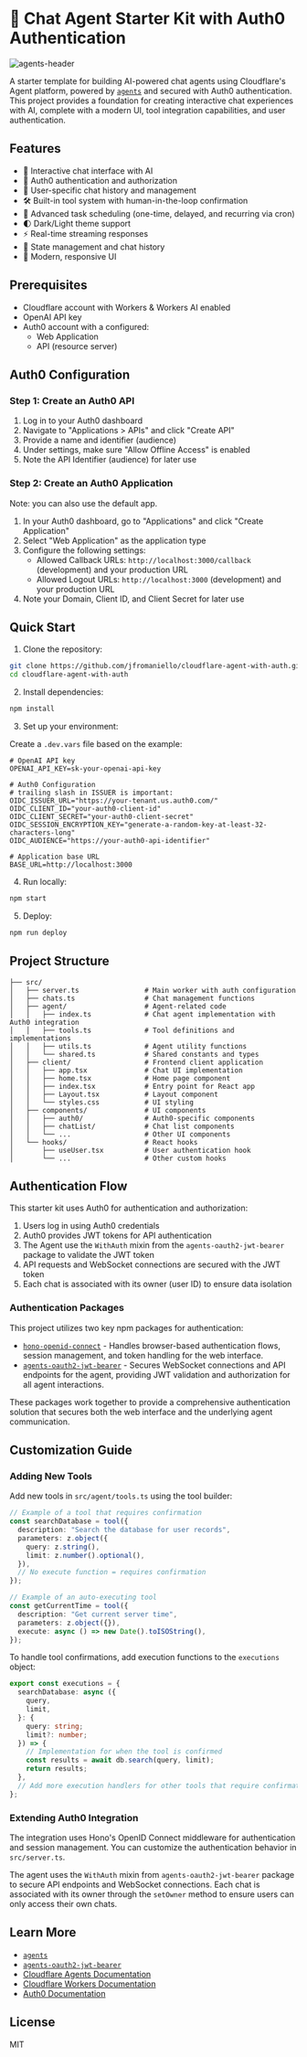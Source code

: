 # 🤖 Chat Agent Starter Kit with Auth0 Authentication

![agents-header](./public/cloudflare-agents-auth0-sm.png)

A starter template for building AI-powered chat agents using Cloudflare's Agent platform, powered by [`agents`](https://www.npmjs.com/package/agents) and secured with Auth0 authentication. This project provides a foundation for creating interactive chat experiences with AI, complete with a modern UI, tool integration capabilities, and user authentication.

## Features

- 💬 Interactive chat interface with AI
- 🔐 Auth0 authentication and authorization
- 👤 User-specific chat history and management
- 🛠️ Built-in tool system with human-in-the-loop confirmation
- 📅 Advanced task scheduling (one-time, delayed, and recurring via cron)
- 🌓 Dark/Light theme support
- ⚡️ Real-time streaming responses
- 🔄 State management and chat history
- 🎨 Modern, responsive UI

## Prerequisites

- Cloudflare account with Workers & Workers AI enabled
- OpenAI API key
- Auth0 account with a configured:
  - Web Application
  - API (resource server)

## Auth0 Configuration

### Step 1: Create an Auth0 API

1. Log in to your Auth0 dashboard
2. Navigate to "Applications > APIs" and click "Create API"
3. Provide a name and identifier (audience)
4. Under settings, make sure "Allow Offline Access" is enabled
5. Note the API Identifier (audience) for later use

### Step 2: Create an Auth0 Application

Note: you can also use the default app.

1. In your Auth0 dashboard, go to "Applications" and click "Create Application"
2. Select "Web Application" as the application type
3. Configure the following settings:
   - Allowed Callback URLs: `http://localhost:3000/callback` (development) and your production URL
   - Allowed Logout URLs: `http://localhost:3000` (development) and your production URL
4. Note your Domain, Client ID, and Client Secret for later use

## Quick Start

1. Clone the repository:

```bash
git clone https://github.com/jfromaniello/cloudflare-agent-with-auth.git
cd cloudflare-agent-with-auth
```

2. Install dependencies:

```bash
npm install
```

3. Set up your environment:

Create a `.dev.vars` file based on the example:

```env
# OpenAI API key
OPENAI_API_KEY=sk-your-openai-api-key

# Auth0 Configuration
# trailing slash in ISSUER is important:
OIDC_ISSUER_URL="https://your-tenant.us.auth0.com/"
OIDC_CLIENT_ID="your-auth0-client-id"
OIDC_CLIENT_SECRET="your-auth0-client-secret"
OIDC_SESSION_ENCRYPTION_KEY="generate-a-random-key-at-least-32-characters-long"
OIDC_AUDIENCE="https://your-auth0-api-identifier"

# Application base URL
BASE_URL=http://localhost:3000
```

4. Run locally:

```bash
npm start
```

5. Deploy:

```bash
npm run deploy
```

## Project Structure

```
├── src/
│   ├── server.ts                # Main worker with auth configuration
│   ├── chats.ts                 # Chat management functions
│   ├── agent/                   # Agent-related code
│   │   ├── index.ts             # Chat agent implementation with Auth0 integration
│   │   ├── tools.ts             # Tool definitions and implementations
│   │   ├── utils.ts             # Agent utility functions
│   │   └── shared.ts            # Shared constants and types
│   ├── client/                  # Frontend client application
│   │   ├── app.tsx              # Chat UI implementation
│   │   ├── home.tsx             # Home page component
│   │   ├── index.tsx            # Entry point for React app
│   │   ├── Layout.tsx           # Layout component
│   │   └── styles.css           # UI styling
│   ├── components/              # UI components
│   │   ├── auth0/               # Auth0-specific components
│   │   ├── chatList/            # Chat list components
│   │   └── ...                  # Other UI components
│   └── hooks/                   # React hooks
│       ├── useUser.tsx          # User authentication hook
│       └── ...                  # Other custom hooks
```

## Authentication Flow

This starter kit uses Auth0 for authentication and authorization:

1. Users log in using Auth0 credentials
2. Auth0 provides JWT tokens for API authentication
3. The Agent use the `WithAuth` mixin from the `agents-oauth2-jwt-bearer` package to validate the JWT token
4. API requests and WebSocket connections are secured with the JWT token
5. Each chat is associated with its owner (user ID) to ensure data isolation

### Authentication Packages

This project utilizes two key npm packages for authentication:

- [`hono-openid-connect`](https://github.com/honojs/middleware/tree/main/packages/auth-js/openid-connect) - Handles browser-based authentication flows, session management, and token handling for the web interface.
- [`agents-oauth2-jwt-bearer`](https://github.com/cloudflare/agents/tree/main/packages/agents-oauth2-jwt-bearer) - Secures WebSocket connections and API endpoints for the agent, providing JWT validation and authorization for all agent interactions.

These packages work together to provide a comprehensive authentication solution that secures both the web interface and the underlying agent communication.

## Customization Guide

### Adding New Tools

Add new tools in `src/agent/tools.ts` using the tool builder:

```typescript
// Example of a tool that requires confirmation
const searchDatabase = tool({
  description: "Search the database for user records",
  parameters: z.object({
    query: z.string(),
    limit: z.number().optional(),
  }),
  // No execute function = requires confirmation
});

// Example of an auto-executing tool
const getCurrentTime = tool({
  description: "Get current server time",
  parameters: z.object({}),
  execute: async () => new Date().toISOString(),
});
```

To handle tool confirmations, add execution functions to the `executions` object:

```typescript
export const executions = {
  searchDatabase: async ({
    query,
    limit,
  }: {
    query: string;
    limit?: number;
  }) => {
    // Implementation for when the tool is confirmed
    const results = await db.search(query, limit);
    return results;
  },
  // Add more execution handlers for other tools that require confirmation
};
```

### Extending Auth0 Integration

The integration uses Hono's OpenID Connect middleware for authentication and session management. You can customize the authentication behavior in `src/server.ts`.

The agent uses the `WithAuth` mixin from `agents-oauth2-jwt-bearer` package to secure API endpoints and WebSocket connections. Each chat is associated with its owner through the `setOwner` method to ensure users can only access their own chats.

## Learn More

- [`agents`](https://github.com/cloudflare/agents/blob/main/packages/agents/README.md)
- [`agents-oauth2-jwt-bearer`](https://github.com/cloudflare/agents/tree/main/packages/agents-oauth2-jwt-bearer)
- [Cloudflare Agents Documentation](https://developers.cloudflare.com/agents/)
- [Cloudflare Workers Documentation](https://developers.cloudflare.com/workers/)
- [Auth0 Documentation](https://auth0.com/docs/)

## License

MIT
